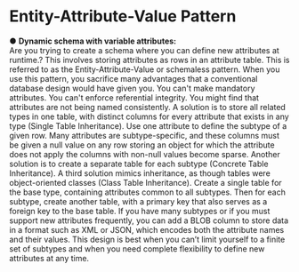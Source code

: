 # Entity-Attribute-Value Pattern


  ● **Dynamic schema with variable attributes:**  
  Are you trying to create a schema where you can define new attributes
  at runtime.? This involves storing attributes as rows in an attribute table.
  This is referred to as the Entity-Attribute-Value or schemaless pattern.
  When you use this pattern,  you sacrifice many advantages that a conventional
  database design would have given you. You can't make mandatory attributes.
  You can't enforce referential integrity. You might find that attributes are
  not being named consistently. A solution is to store all related types in one table,
  with distinct columns for every attribute that exists in any type
  (Single Table Inheritance). Use one attribute to define the subtype of a given row.
  Many attributes are subtype-specific, and these columns must
  be given a null value on any row storing an object for which the attribute
  does not apply the columns with non-null values become sparse.
  Another solution is to create a separate table for each subtype
  (Concrete Table Inheritance). A third solution mimics inheritance,
  as though tables were object-oriented classes (Class Table Inheritance).
  Create a single table for the base type, containing attributes common to
  all subtypes. Then for each subtype, create another table, with a primary key
  that also serves as a foreign key to the base table.
  If you have many subtypes or if you must support new attributes frequently,
  you can add a BLOB column to store data in a format such as XML or JSON,
  which encodes both the attribute names and their values.
  This design is best when you can’t limit yourself to a finite set of subtypes
  and when you need complete flexibility to define new attributes at any time.